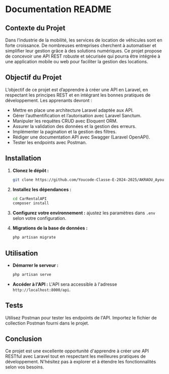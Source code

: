 # Documentation README

## Contexte du Projet

Dans l’industrie de la mobilité, les services de location de véhicules sont en forte croissance. De nombreuses entreprises cherchent à automatiser et simplifier leur gestion grâce à des solutions numériques. Ce projet propose de concevoir une API REST robuste et sécurisée qui pourra être intégrée à une application mobile ou web pour faciliter la gestion des locations.

## Objectif du Projet

L’objectif de ce projet est d’apprendre à créer une API en Laravel, en respectant les principes REST et en intégrant les bonnes pratiques de développement. Les apprenants devront :

- Mettre en place une architecture Laravel adaptée aux API.
- Gérer l’authentification et l’autorisation avec Laravel Sanctum.
- Manipuler les requêtes CRUD avec Eloquent ORM.
- Assurer la validation des données et la gestion des erreurs.
- Implémenter la pagination et la gestion des filtres.
- Rédiger une documentation API avec Swagger (Laravel OpenAPI).
- Tester les endpoints avec Postman.

## Installation

1. **Clonez le dépôt :**
   ```bash
   git clone https://github.com/Youcode-Classe-E-2024-2025/AKRAOU_Ayoub_CarRentalAPI.git
   ```

2. **Installez les dépendances :**
   ```bash
   cd CarRentalAPI
   composer install
   ```

3. **Configurez votre environnement :**
   ajustez les paramètres dans `.env` selon votre configuration.

4. **Migrations de la base de données :**
   ```bash
   php artisan migrate
   ```

## Utilisation

- **Démarrer le serveur :**
  ```bash
  php artisan serve
  ```

- **Accéder à l'API :**
  L'API sera accessible à l'adresse `http://localhost:8000/api`.

## Tests

Utilisez Postman pour tester les endpoints de l'API. Importez le fichier de collection Postman fourni dans le projet.

## Conclusion

Ce projet est une excellente opportunité d'apprendre à créer une API RESTful avec Laravel tout en respectant les meilleures pratiques de développement. N'hésitez pas à explorer et à étendre les fonctionnalités selon vos besoins.